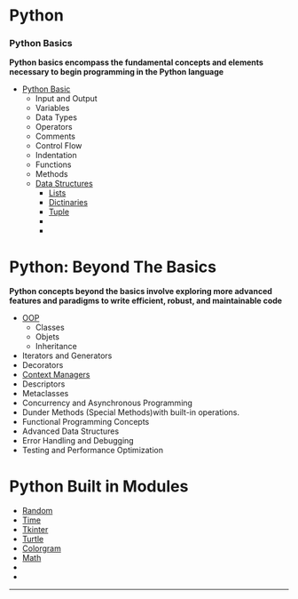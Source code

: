 # Python
### Python Basics

**Python basics encompass the fundamental concepts and elements necessary to begin programming in the Python language**
- [Python Basic](./Basics.md)
    - Input and Output
    - Variables
    - Data Types
    - Operators
    - Comments
    - Control Flow
    - Indentation
    - Functions
    - Methods
    - [Data Structures](./DataStructures/Data-Structures.md)
        - [Lists](./DataStructures/List/List.md)
        - [Dictinaries](./DataStructures/Dictionaries/Dictionaries.md)
        - [Tuple](./DataStructures/Tuple/Tuple.md)
        - []()
        - []()

# Python: Beyond The Basics
**Python concepts beyond the basics involve exploring more advanced features and paradigms to write efficient, robust, and maintainable code**
- [OOP](./OOP/OOP.md)
    - Classes
    - Objets
    - Inheritance
- Iterators and Generators
- Decorators
- [Context Managers](./BeyondBasics/ContextManagers/)
- Descriptors
- Metaclasses
- Concurrency and Asynchronous Programming
- Dunder Methods (Special Methods)with built-in operations.
- Functional Programming Concepts
- Advanced Data Structures
- Error Handling and Debugging
- Testing and Performance Optimization




# Python Built in Modules
- [Random]()
- [Time]()
- [Tkinter]()
- [Turtle]()
- [Colorgram]()
- [Math]()
- []()
- []()
______________________________________________________________________

